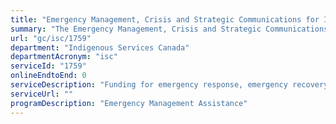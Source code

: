 ```yaml
---
title: "Emergency Management, Crisis and Strategic Communications for Indigenous Partners: First Nations Emergency Management Funding"
summary: "The Emergency Management, Crisis and Strategic Communications for Indigenous Partners: First Nations Emergency Management Funding service from Indigenous Services Canada is not available end-to-end online, according to the GC Service Inventory."
url: "gc/isc/1759"
department: "Indigenous Services Canada"
departmentAcronym: "isc"
serviceId: "1759"
onlineEndtoEnd: 0
serviceDescription: "Funding for emergency response, emergency recovery, emergency preparedness and emergency non-structural mitigation"
serviceUrl: ""
programDescription: "Emergency Management Assistance"
---
```

